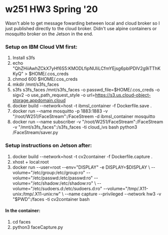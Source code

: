 # w251 HW3 Spring '20

Wasn't able to get message fowarding between local and cloud broker so I just published directly to the cloud broker. Didn't use alpine containers or mosquitto broker on the Jetson in the end. 

### Setup on IBM Cloud VM first: 

1. Install s3fs
2. echo "QhZHiiAwhZCkX7yHf6S5:KMODLfipNUIiLCfmYEjsg6pbIPDlV2g9iTThKKyQ" > $HOME/.cos_creds
3. chmod 600 $HOME/.cos_creds
4. mkdir /mnt/s3fs_faces
5. s3fs s3fs_faces /mnt/s3fs_faces -o passwd_file=$HOME/.cos_creds -o sigv2 -o use_path_request_style -o url=https://s3.us.cloud-object-storage.appdomain.cloud
6. docker build --network=host -t ibmsl_container -f Dockerfile.save .
7. docker run --name mosquitto -p 1883:1883 -v "/root/W251/FaceStream":/FaceStreem -d ibmsl_container mosquitto
8. docker run --name subscriber -v "/root/W251/FaceStream":/FaceStream -v "/mnt/s3fs_faces":/s3fs_faces -ti cloud_ivs bash
python3 /FaceStream/saver.py

### Setup instructions on Jetson after: 

1. docker build --network=host -t cv2container -f Dockerfile.capture .
2. xhost + local:root
3. docker run --user=root --env="DISPLAY" -e DISPLAY=$DISPLAY \
--volume="/etc/group:/etc/group:ro" --volume="/etc/passwd:/etc/passwd:ro" --volume="/etc/shadow:/etc/shadow:ro" \
--volume="/etc/sudoers.d:/etc/sudoers.d:ro" --volume="/tmp/.X11-unix:/tmp/.X11-unix:rw" \
--name capture --privileged --network hw3 -v "$PWD":/faces -ti cv2container bash

#### In the container: 
1. cd faces
2. python3 faceCapture.py
